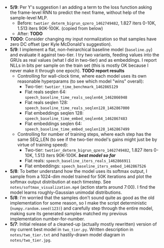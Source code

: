 - **5/9**: Per Y's suggestion I an adding a term to the loss function asking the frame-level RNN to predict the next frame, without help of the sample-level MLP.
	- Before: `twotier_determ_bigrun_qzero_1462749482`, 1.827 iters 0-10K, 1.513 iters 90K-100K. (copied from below)
	- After: **TODO**
- **TODO**: Consider changing my input normalization so that samples have zero DC offset (per Kyle McDonald's suggestion). 
- **5/9**: I implement a flat, non-heirarchical baseline model (`baseline.py`) and evaluate it against two-tier. I try two variants, feeding values into the GRUs as real values (what I did in two-tier) and as embeddings. I report NLLs in bits per sample on the train set (this is mostly OK because I never make it through one epoch). **TODO report results**
	- Controlling for wall-clock time, where each model uses its own reasonable hyperparams (to see which model "wins" overall):
		- Two-tier: `twotier_time_benchmark_1462865129`
		- Flat reals seqlen 64: `speech_baseline_time_reals_seqlen64_1462866948`
		- Flat reals seqlen 128: `speech_baseline_time_reals_seqlen128_1462867000`
		- Flat embeddings seqlen 128: `speech_baseline_time_embed_seqlen64_1462867483`
		- Flat embeddings seqlen 64: `speech_baseline_time_embed_seqlen128_1462867499`
	- Controlling for number of training steps, where each step has the same SEQ_LEN (to see if the two-tier model's gains might just be by virtue of training speed):
		- Two-tier: `twotier_determ_bigrun_qzero_1462749482`, 1.827 iters 0-10K, 1.513 iters 90K-100K. ***best model so far***
		- Flat reals: `speech_baseline_iters_reals_1462866911`
		- Flat embeddings: `speech_baseline_iters_embed_1462867526`
- **5/8**: To better understand how the model uses its softmax output, I sample from a 1024-dim model trained for 50K iterations and plot the softmax output distribution at each timestep. See `notes/softmax_visualization.mp4` (action starts around 7:00). I find the model learns roughly-Gaussian unimodal distributions.
- **5/8**: I'm worried that the samples don't sound quite as good as the old implementation for some reason, so I make the script deterministic (`numpy.random.seed(123)`) and carefully step through the entire model, making sure its generated samples matched my previous implementation number-for-number.
- **5/7**: Initial release of a cleaned-up (actually mostly rewritten) version of my current best model in `two_tier.py`. Written description in `notes/two_tier.txt` and hastily-drawn model diagram in `notes/two_tier.jpg`.